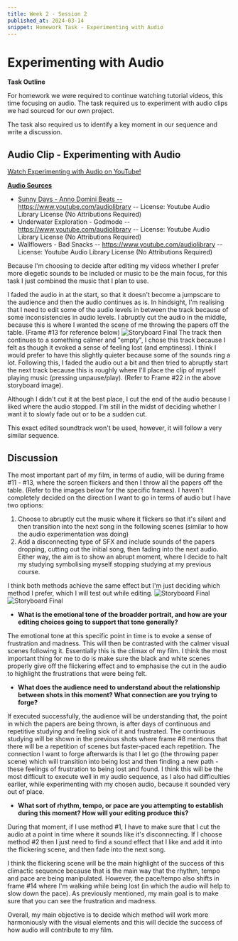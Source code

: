 ```yaml
---
title: Week 2 - Session 2
published_at: 2024-03-14
snippet: Homework Task - Experimenting with Audio
---
```

# Experimenting with Audio

**Task Outline**

   For homework we were required to continue watching tutorial videos, this time focusing on audio. The task required us to experiment with audio clips we had sourced for our own project.

   The task also required us to identify a key moment in our sequence and write a discussion.

## Audio Clip - Experimenting with Audio
<p><a href=https://youtu.be/oYtdE3fq4Yw> Watch Experimenting with Audio on YouTube!</p>

**Audio Sources**
- Sunny Days - Anno Domini Beats -- https://www.youtube.com/audiolibrary -- License: Youtube Audio Library License (No Attributions Required)
- Underwater Exploration - Godmode -- https://www.youtube.com/audiolibrary -- License: Youtube Audio Library License (No Attributions Required)
- Wallflowers - Bad Snacks -- https://www.youtube.com/audiolibrary -- License: Youtube Audio Library License (No Attributions Required)


Because I'm choosing to decide after editing my videos whether I prefer more diegetic sounds to be included or music to be the main focus, for this task I just combined the music that I plan to use.

I faded the audio in at the start, so that it doesn't become a jumpscare to the audience and then the audio continues as is. In hindsight, I'm realising that I need to edit some of the audio levels in between the track because of some inconsistencies in audio levels. I abruptly cut the audio in the middle, because this is where I wanted the scene of me throwing the papers off the table. (Frame #13 for reference below)
![Storyboard Final](/W02S1/final2.jpg)
The track then continues to a something calmer and "empty", I chose this track because I felt as though it evoked a sense of feeling lost (and emptiness). I think I would prefer to have this slightly quieter because some of the sounds ring a lot. Following this, I faded the audio out a bit and then tried to abruptly start the next track because this is roughly where I'll place the clip of myself playing music (pressing unpause/play). (Refer to Frame #22 in the above storyboard image).

Although I didn't cut it at the best place, I cut the end of the audio because I liked where the audio stopped. I'm still in the midst of deciding whether I want it to slowly fade out or to be a sudden cut.

This exact edited soundtrack won't be used, however, it will follow a very similar sequence.

## Discussion
The most important part of my film, in terms of audio, will be during frame #11 - #13, where the screen flickers and then I throw all the papers off the table. (Refer to the images below for the specific frames). 
I haven't completely decided on the direction I want to go in terms of audio but I have two options:
1. Choose to abruptly cut the music where it flickers so that it's silent and then transition into the next song in the following scenes (similar to how the audio experimentation was doing)
2. Add a disconnecting type of SFX and include sounds of the papers dropping, cutting out the initial song, then fading into the next audio.
Either way, the aim is to show an abrupt moment, where I decide to halt my studying symbolising myself stopping studying at my previous course. 

I think both methods achieve the same effect but I'm just deciding which method I prefer, which I will test out while editing.
![Storyboard Final](/W02S1/final2.jpg)
![Storyboard Final](/W02S1/final2.jpg)
- **What is the emotional tone of the broadder portrait, and how are your editing choices going to support that tone generally?**

The emotional tone at this specific point in time is to evoke a sense of frustration and madness. This will then be contrasted with the calmer visual scenes following it. Essentially this is the climax of my film. I think the most important thing for me to do is make sure the black and white scenes properly give off the flickering effect and to emphasise the cut in the audio to highlight the frustrations that were being felt.

- **What does the audience need to understand about the relationship between shots in this moment? What connection are you trying to forge?**

If executed successfully, the audience will be understanding that, the point in which the papers are being thrown, is after days of continuous and repetitive studying and feeling sick of it and frustrated. The continuous studying will be shown in the previous shots where frame #8 mentions that there will be a repetition of scenes but faster-paced each repetition. The connection I want to forge afterwards is that I let go (the throwing paper scene) which will transition into being lost and then finding a new path - these feelings of frustration to being lost and found. I think this will be the most difficult to execute well in my audio sequence, as I also had difficulties earlier, while experimenting with my chosen audio, because it sounded very out of place.

- **What sort of rhythm, tempo, or pace are you attempting to establish during this moment? How will your editing produce this?**

During that moment, if I use method #1, I have to make sure that I cut the audio at a point in time where it sounds like it's disconnecting. If I choose method #2 then I just need to find a sound effect that I like and add it into the flickering scene, and then fade into the next song. 

I think the flickering scene will be the main highlight of the success of this climactic sequence because that is the main way that the rhythm, tempo and pace are being manipulated. However, the pace/tempo also shifts in frame #14 where I'm walking while being lost (in which the audio will help to slow down the pace). As previously mentioned, my main goal is to make sure that you can see the frustration and madness. 

Overall, my main objective is to decide which method will work more harmoniously with the visual elements and this will decide the success of how audio will contribute to my film.
